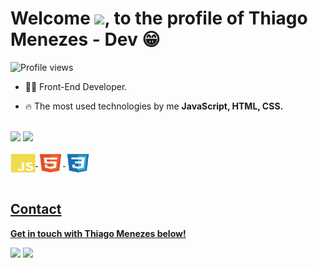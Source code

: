 <h1 align="left"> Welcome <img src="https://raw.githubusercontent.com/kaueMarques/kaueMarques/master/hi.gif" height="30px">, to the profile of Thiago Menezes - Dev 😁</h1>
<p align="left"> <img src="https://komarev.com/ghpvc/?username=thiagoads11&color=yellow" alt="Profile views" /> </p>

- 👨‍💻 Front-End Developer.

- 🔥 The most used technologies by me **JavaScript, HTML, CSS.**
<br>

<div>
   <img src="https://github-readme-stats.vercel.app/api?username=thiagoads11&show_icons=true&theme=transparent" />
   <a href="https://github.com/thiagoads11">
   <img height="180em" src="https://github-readme-stats.vercel.app/api/top-langs/?username=thiagoads11&layout=compact&langs_count=6&theme=transparent"/>
</div>
    
<div style="display: inline_block"><br>
  <img align="center" alt="Js" height="30" width="40" src="https://raw.githubusercontent.com/devicons/devicon/master/icons/javascript/javascript-plain.svg">
  <img align="center" alt="HTML" height="30" width="40" src="https://raw.githubusercontent.com/devicons/devicon/master/icons/html5/html5-original.svg">
  <img align="center" alt="CSS" height="30" width="40" src="https://raw.githubusercontent.com/devicons/devicon/master/icons/css3/css3-original.svg">
</div>
<br>

## Contact

**Get in touch with Thiago Menezes below!**
 
<div> 
  <a href="https://instagram.com/thmenezes.dev" target="_blank"><img src="https://img.shields.io/badge/-Instagram-%23E4405F?style=for-the-badge&logo=instagram&logoColor=white" target="_blank"></a>
  <a href = "mailto:thmenezesdev@gmail.com"><img src="https://img.shields.io/badge/-Gmail-%23333?style=for-the-badge&logo=gmail&logoColor=white" target="_blank"></a>
</a>
</p>
</div>

